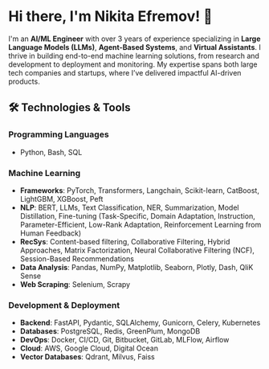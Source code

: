 # Hi there, I'm Nikita Efremov! 👋

I'm an **AI/ML Engineer** with over 3 years of experience specializing in **Large Language Models (LLMs)**, **Agent-Based Systems**, and **Virtual Assistants**. I thrive in building end-to-end machine learning solutions, from research and development to deployment and monitoring. My expertise spans both large tech companies and startups, where I’ve delivered impactful AI-driven products.

## 🛠️ **Technologies & Tools**

### **Programming Languages**
- Python, Bash, SQL

### **Machine Learning**
- **Frameworks**: PyTorch, Transformers, Langchain, Scikit-learn, CatBoost, LightGBM, XGBoost, Peft
- **NLP**: BERT, LLMs, Text Classification, NER, Summarization, Model Distillation, Fine-tuning (Task-Specific, Domain Adaptation, Instruction, Parameter-Efficient, Low-Rank Adaptation, Reinforcement Learning from Human Feedback)
- **RecSys**: Content-based filtering, Collaborative Filtering, Hybrid Approaches, Matrix Factorization, Neural Collaborative Filtering (NCF), Session-Based Recommendations
- **Data Analysis**: Pandas, NumPy, Matplotlib, Seaborn, Plotly, Dash, QliK Sense
- **Web Scraping**: Selenium, Scrapy

### **Development & Deployment**
- **Backend**: FastAPI, Pydantic, SQLAlchemy, Gunicorn, Celery, Kubernetes
- **Databases**: PostgreSQL, Redis, GreenPlum, MongoDB
- **DevOps**: Docker, CI/CD, Git, Bitbucket, GitLab, MLFlow, Airflow
- **Cloud**: AWS, Google Cloud, Digital Ocean
- **Vector Databases**: Qdrant, Milvus, Faiss
